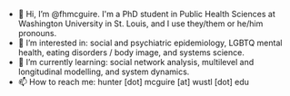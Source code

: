 - 👋 Hi, I’m @fhmcguire. I'm a PhD student in Public Health Sciences at Washington University in St. Louis, and I use they/them or he/him pronouns.
- 👀 I’m interested in: social and psychiatric epidemiology, LGBTQ mental health, eating disorders / body image, and systems science.
- 🌱 I’m currently learning: social network analysis, multilevel and longitudinal modelling, and system dynamics.
- 📫 How to reach me: hunter [dot] mcguire [at] wustl [dot] edu

<!---
fhmcguire/fhmcguire is a ✨ special ✨ repository because its `README.md` (this file) appears on your GitHub profile.
You can click the Preview link to take a look at your changes.
--->
